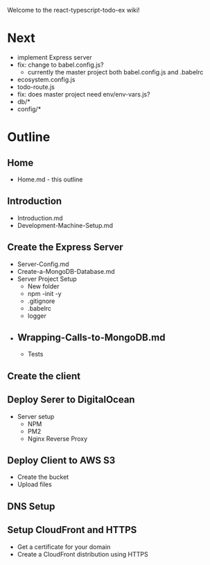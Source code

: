 Welcome to the react-typescript-todo-ex wiki!



# Next
- implement Express server
- fix: change to babel.config.js?
  - currently the master project both babel.config.js and .babelrc
- ecosystem.config.js
- todo-route.js
- fix: does master project need env/env-vars.js?
- db/*
- config/*






# Outline


## Home
- Home.md - this outline

## Introduction
- Introduction.md
- Development-Machine-Setup.md

## Create the Express Server
- Server-Config.md
- Create-a-MongoDB-Database.md
- Server Project Setup
  - New folder
  - npm -init -y
  - .gitignore
  - .babelrc
  - logger
- Wrapping-Calls-to-MongoDB.md
  -
  - Tests

## Create the client

## Deploy Serer to DigitalOcean
- Server setup
  - NPM
  - PM2
  - Nginx Reverse Proxy

## Deploy Client to AWS S3
- Create the bucket
- Upload files

## DNS Setup

## Setup CloudFront and HTTPS
- Get a certificate for your domain
- Create a CloudFront distribution using HTTPS

